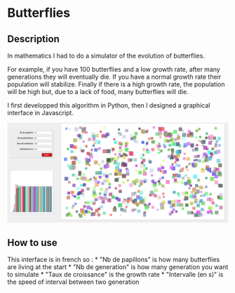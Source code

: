 # Butterflies

## Description

In mathematics I had to do a simulator of the evolution of butterflies.

For example, if you have 100 butterflies and a low growth rate, after many generations they will eventually die. 
If you have a normal growth rate their population will stabilize. 
Finally if there is a high growth rate, the population will be high but, due to a lack of food, many butterflies will die.

I first developped this algorithm in Python, then I designed a graphical interface in Javascript.

![alt tag](.screenshot.png)

## How to use

This interface is in french so :
     * "Nb de papillons" is how many butterflies are living at the start
     * "Nb de generation" is how many generation you want to simulate
     * "Taux de croissance" is the growth rate
     * "Intervalle (en s)" is the speed of interval between two generation